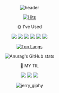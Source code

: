 <div align=center>  
  
![header](https://capsule-render.vercel.app/api?type=wave&color=FF9977&height=90&section=header&text=Hello!%20Yeahhaaa&fontSize=40&fontColor=FFFFFF)
  
[![Hits](https://hits.seeyoufarm.com/api/count/incr/badge.svg?url=https%3A%2F%2Fgithub.com%2Fgjbae1212%2Fhit-counter&count_bg=%233F3F3F&title_bg=%23FF7878&icon=&icon_color=%23000000&title=hits&edge_flat=false)](https://hits.seeyoufarm.com)
</div>

<div align=center>  
<p>
🌞 I've Used
  </p>
<img src="https://img.shields.io/badge/javascript-F7DF1E?style=for-the-badge&logo=javascript&logoColor=black">
<img src="https://img.shields.io/badge/jquery-0769AD?style=for-the-badge&logo=jquery&logoColor=white">
<img src="https://img.shields.io/badge/react-61DAFB?style=for-the-badge&logo=react&logoColor=black">
<img src="https://img.shields.io/badge/html-E34F26?style=for-the-badge&logo=html5&logoColor=white">
<img src="https://img.shields.io/badge/css-1572B6?style=for-the-badge&logo=css3&logoColor=white">
<img src="https://img.shields.io/badge/bootstrap-7952B3?style=for-the-badge&logo=bootstrap&logoColor=white">

[![Top Langs](https://github-readme-stats.vercel.app/api/top-langs/?username=yeahhaaa&layout=compact&theme=radical)](https://github.com/anuraghazra/github-readme-stats)
 
![Anurag's GitHub stats](https://github-readme-stats.vercel.app/api?username=anuraghazra&show_icons=true&theme=radical)
  
</div>

<div align=center>  
<p>
🌝 MY TIL
</p>
<img src="https://img.shields.io/badge/github-181717?style=for-the-badge&logo=github&logoColor=white">
<a href="https://not-yaeji.tistory.com"><img src="https://img.shields.io/badge/tistory-F9F999?style=for-the-badge&logo=tistory&logoColor=FFFFFF"/></a>
<a href="https://www.notion.so/HOME-00f50e734a8b477fb72928cbf6c7cf94"><img src="https://img.shields.io/badge/notion-FF9999?style=for-the-badge&logo=notion&logoColor=FFFFFF"/></a>
</div>


<div align=center>
  
![jerry_giphy](https://user-images.githubusercontent.com/99670118/154081090-4860ec49-4a72-405a-956b-2d1a91f19cf2.gif)
</div>

